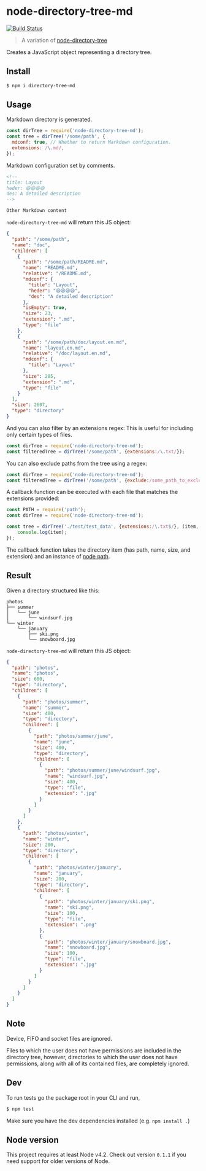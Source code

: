 # node-directory-tree-md 

[![Build Status](https://travis-ci.org/uiw-react/node-directory-tree-md.svg)](https://travis-ci.org/uiw-react/node-directory-tree-md)

> A variation of [node-directory-tree](https://github.com/mihneadb/node-directory-tree)

Creates a JavaScript object representing a directory tree.

## Install
```bash
$ npm i directory-tree-md
```

## Usage

Markdown directory is generated.

```js
const dirTree = require('node-directory-tree-md');
const tree = dirTree('/some/path', {
  mdconf: true, // Whether to return Markdown configuration.
  extensions: /\.md/,
});
```

Markdown configuration set by comments.

```markdown
<!--
title: Layout 
heder: 😆😆😆😆
des: A detailed description
-->

Other Markdown content
```

`node-directory-tree-md` will return this JS object:

```json
{
  "path": "/some/path",
  "name": "doc",
  "children": [
    {
      "path": "/some/path/README.md",
      "name": "README.md",
      "relative": "/README.md",
      "mdconf": {
        "title": "Layout",
        "heder": "😆😆😆😆",
        "des": "A detailed description"
      },
      "isEmpty": true, 
      "size": 23,
      "extension": ".md",
      "type": "file"
    },
    {
      "path": "/some/path/doc/layout.en.md",
      "name": "layout.en.md",
      "relative": "/doc/layout.en.md",
      "mdconf": {
        "title": "Layout"
      },
      "size": 285,
      "extension": ".md",
      "type": "file"
    }
  ],
  "size": 2607,
  "type": "directory"
}
```

And you can also filter by an extensions regex:
This is useful for including only certain types of files.

```js
const dirTree = require('node-directory-tree-md');
const filteredTree = dirTree('/some/path', {extensions:/\.txt/});
```

You can also exclude paths from the tree using a regex:

```js
const dirTree = require('node-directory-tree-md');
const filteredTree = dirTree('/some/path', {exclude:/some_path_to_exclude/});
```

A callback function can be executed with each file that matches the extensions provided:

```js
const PATH = require('path');
const dirTree = require('node-directory-tree-md');

const tree = dirTree('./test/test_data', {extensions:/\.txt$/}, (item, PATH) => {
	console.log(item);
});
```

The callback function takes the directory item (has path, name, size, and extension) and an instance of [node path](https://nodejs.org/api/path.html).

## Result
Given a directory structured like this:

```
photos
├── summer
│   └── june
│       └── windsurf.jpg
└── winter
    └── january
        ├── ski.png
        └── snowboard.jpg
```

`node-directory-tree-md` will return this JS object:

```json
{
  "path": "photos",
  "name": "photos",
  "size": 600,
  "type": "directory",
  "children": [
    {
      "path": "photos/summer",
      "name": "summer",
      "size": 400,
      "type": "directory",
      "children": [
        {
          "path": "photos/summer/june",
          "name": "june",
          "size": 400,
          "type": "directory",
          "children": [
            {
              "path": "photos/summer/june/windsurf.jpg",
              "name": "windsurf.jpg",
              "size": 400,
              "type": "file",
              "extension": ".jpg"
            }
          ]
        }
      ]
    },
    {
      "path": "photos/winter",
      "name": "winter",
      "size": 200,
      "type": "directory",
      "children": [
        {
          "path": "photos/winter/january",
          "name": "january",
          "size": 200,
          "type": "directory",
          "children": [
            {
              "path": "photos/winter/january/ski.png",
              "name": "ski.png",
              "size": 100,
              "type": "file",
              "extension": ".png"
            },
            {
              "path": "photos/winter/january/snowboard.jpg",
              "name": "snowboard.jpg",
              "size": 100,
              "type": "file",
              "extension": ".jpg"
            }
          ]
        }
      ]
    }
  ]
}
```
## Note
Device, FIFO and socket files are ignored.

Files to which the user does not have permissions are included in the directory
tree, however, directories to which the user does not have permissions, along
with all of its contained files, are completely ignored.

## Dev

To run tests go the package root in your CLI and run,

```bash
$ npm test
```

Make sure you have the dev dependencies installed (e.g. `npm install .`)

## Node version

This project requires at least Node v4.2.
Check out version `0.1.1` if you need support for older versions of Node.

